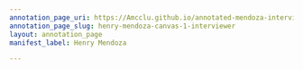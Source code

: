 ```yaml
---
annotation_page_uri: https://Amcclu.github.io/annotated-mendoza-interview/annotations/henry-mendoza-canvas-1-interviewer.json
annotation_page_slug: henry-mendoza-canvas-1-interviewer
layout: annotation_page
manifest_label: Henry Mendoza

---
```

